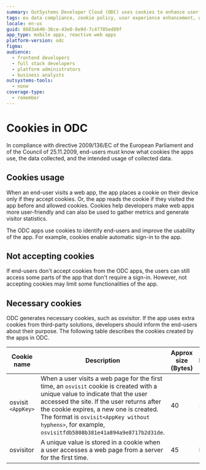 ```yaml
---
summary: OutSystems Developer Cloud (ODC) uses cookies to enhance user experience and gather metrics, complying with EU directive 2009/136/EC.
tags: eu data compliance, cookie policy, user experience enhancement, website analytics, privacy regulations
locale: en-us
guid: 8683a640-36ce-43e0-8e9d-7c47705ed89f
app_type: mobile apps, reactive web apps
platform-version: odc
figma:
audience:
  - frontend developers
  - full stack developers
  - platform administrators
  - business analysts
outsystems-tools:
  - none
coverage-type:
  - remember
---
```


# Cookies in ODC

In compliance with directive 2009/136/EC of the European Parliament and of the Council of 25.11.2009, end-users must know what cookies the apps use, the data collected, and the intended usage of collected data.

## Cookies usage

When an end-user visits a web app, the app places a cookie on their device only if they accept cookies. Or, the app reads the cookie if they visited the app before and allowed cookies. Cookies help developers make web apps more user-friendly and can also be used to gather metrics and generate visitor statistics.

The ODC apps use cookies to identify end-users and improve the usability of the app. For example, cookies enable automatic sign-in to the app.

## Not accepting cookies

If end-users don't accept cookies from the ODC apps, the users can still access some parts of the app that don't require a sign-in. However, not accepting cookies may limit some functionalities of the app.

## Necessary cookies

ODC generates necessary cookies, such as osvisitor. If the app uses extra cookies from third-party solutions, developers should inform the end-users about their purpose. The following table describes the cookies created by the apps in ODC.

| Cookie name           | Description                                                                                                                                                                                   | Approx size (Bytes) | Expiration | HTTP only | Secure | Stores personal data |
|-----------------------|-----------------------------------------------------------------------------------------------------------------------------------------------------------------------------------------------|---------------------|------------|-----------|--------|----------------------|
| osvisit `<AppKey>`    | When a user visits a web page for the first time, an `osvisit` cookie is created with a unique value to indicate that the user accessed the site. If the user returns after the cookie expires, a new one is created. The format is `osvisit<AppKey without hyphens>`, for example, `osvisitfdb5808b381e41a894a9e8717b2d31de`. | 40                  | 30 mins    | Yes       | No     | No                   |
| osvisitor             | A unique value is stored in a cookie when a user accesses a web page from a server for the first time.                                                                                        | 45                  | Never      | Yes       | No     | No                   |

